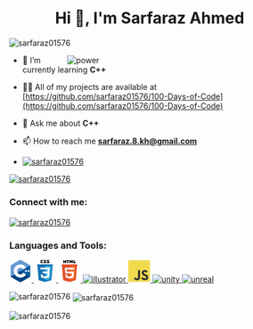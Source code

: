 <h1 align="center">Hi 👋, I'm Sarfaraz Ahmed</h1>
<p align="left"> <img src="https://komarev.com/ghpvc/?username=sarfaraz01576&label=Profile%20views&color=0e75b6&style=flat" alt="sarfaraz01576" /> </p>
<img align="right" alt="power" width="400" src="https://giffiles.alphacoders.com/339/33944.gif">


- 🌱 I’m currently learning **C++**

- 👨‍💻 All of my projects are available at [https://github.com/sarfaraz01576/100-Days-of-Code](https://github.com/sarfaraz01576/100-Days-of-Code)

- 💬 Ask me about **C++**

- 📫 How to reach me **sarfaraz.8.kh@gmail.com**

- <p align="left"> <a href="https://github.com/ryo-ma/github-profile-trophy"><img src="https://github-profile-trophy.vercel.app/?username=sarfaraz01576" alt="sarfaraz01576" /></a> </p>

<p align="left"> <a href="https://twitter.com/sarfaraz01576" target="blank"><img src="https://img.shields.io/twitter/follow/sarfaraz01576?logo=twitter&style=for-the-badge" alt="sarfaraz01576" /></a> </p>

<h3 align="left">Connect with me:</h3>
<p align="left">
<a href="https://twitter.com/sarfaraz01576" target="blank"><img align="center" src="https://raw.githubusercontent.com/rahuldkjain/github-profile-readme-generator/master/src/images/icons/Social/twitter.svg" alt="sarfaraz01576" height="30" width="40" /></a>
</p>

<h3 align="left">Languages and Tools:</h3>
<p align="left"> <a href="https://www.w3schools.com/cpp/" target="_blank" rel="noreferrer"> <img src="https://raw.githubusercontent.com/devicons/devicon/master/icons/cplusplus/cplusplus-original.svg" alt="cplusplus" width="40" height="40"/> </a> <a href="https://www.w3schools.com/css/" target="_blank" rel="noreferrer"> <img src="https://raw.githubusercontent.com/devicons/devicon/master/icons/css3/css3-original-wordmark.svg" alt="css3" width="40" height="40"/> </a> <a href="https://www.w3.org/html/" target="_blank" rel="noreferrer"> <img src="https://raw.githubusercontent.com/devicons/devicon/master/icons/html5/html5-original-wordmark.svg" alt="html5" width="40" height="40"/> </a> <a href="https://www.adobe.com/in/products/illustrator.html" target="_blank" rel="noreferrer"> <img src="https://www.vectorlogo.zone/logos/adobe_illustrator/adobe_illustrator-icon.svg" alt="illustrator" width="40" height="40"/> </a> <a href="https://developer.mozilla.org/en-US/docs/Web/JavaScript" target="_blank" rel="noreferrer"> <img src="https://raw.githubusercontent.com/devicons/devicon/master/icons/javascript/javascript-original.svg" alt="javascript" width="40" height="40"/> </a> <a href="https://unity.com/" target="_blank" rel="noreferrer"> <img src="https://www.vectorlogo.zone/logos/unity3d/unity3d-icon.svg" alt="unity" width="40" height="40"/> </a> <a href="https://unrealengine.com/" target="_blank" rel="noreferrer"> <img src="https://raw.githubusercontent.com/kenangundogan/fontisto/036b7eca71aab1bef8e6a0518f7329f13ed62f6b/icons/svg/brand/unreal-engine.svg" alt="unreal" width="40" height="40"/> </a> </p>

<p><img align="left" src="https://github-readme-stats.vercel.app/api/top-langs?username=sarfaraz01576&show_icons=true&locale=en&layout=compact" alt="sarfaraz01576" /></p>

<p>&nbsp;<img align="center" src="https://github-readme-stats.vercel.app/api?username=sarfaraz01576&show_icons=true&locale=en" alt="sarfaraz01576" /></p>

<p><img align="center" src="https://github-readme-streak-stats.herokuapp.com/?user=sarfaraz01576&" alt="sarfaraz01576" /></p>
